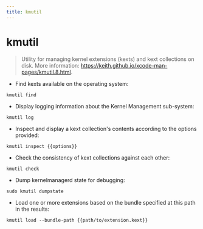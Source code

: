 ```yaml
---
title: kmutil
---
```

# kmutil

> Utility for managing kernel extensions (kexts) and kext collections on disk.
> More information: <https://keith.github.io/xcode-man-pages/kmutil.8.html>.

- Find kexts available on the operating system:

`kmutil find`

- Display logging information about the Kernel Management sub-system:

`kmutil log`

- Inspect and display a kext collection's contents according to the options provided:

`kmutil inspect {{options}}`

- Check the consistency of kext collections against each other:

`kmutil check`

- Dump kernelmanagerd state for debugging:

`sudo kmutil dumpstate`

- Load one or more extensions based on the bundle specified at this path in the results:

`kmutil load --bundle-path {{path/to/extension.kext}}`
